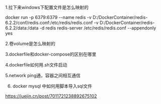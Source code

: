 1.拉下来windows下配置文件是怎么映射的

docker run -p 6379:6379
         --name redis 
         -v D:/DockerContainer/redis-6.2.2/conf/redis.conf:/etc/redis/redis.conf 
         -v D:/DockerContainer/redis-6.2.2/data:/data
         -d redis
         redis-server /etc/redis/redis.conf --appendonly yes
<!-- 
-p 6379:6379:把容器内的6379端口映射到宿主机6379端口
-v D:/DockerContainer/redis-6.2.2/conf/redis.conf:/etc/redis/redis.conf：把宿主机配置好的redis.conf放到容器内的这个位置中
-v D:/DockerContainer/redis-6.2.2/data:/data：把redis持久化的数据在宿主机内显示，做数据备份
redis-server /etc/redis/redis.conf：这个是关键配置，让redis不是无配置启动，而是按照这个redis.conf的配置启动
–appendonly yes：redis启动后数据持久化
-->
2.卷volume是怎么映射的
<!-- 
    这个docker下的data路径要查，配置config路径也要查
    linux下：
        自定路径：原路径
        - "/docker/apollo/logs/100003172:/opt/logs/100003172"
    window下：
        \\wsl$\docker-desktop-data\version-pack-data\community\docker\volumes\[VOLUME_ID]
        #这个试试
        \\wsl$\docker-desktop-data\data\docker\volumes
    
 -->

3.dockerfile和docker-compose的区别在哪里

<!-- 
    1.build可以直接启动dockerfile
    # build:
      # context: ./data/mysql
      # 在dockerfile可以配置替换的配置，进行添加
      # dockerfile: dockerfile

    2.dockerfile可以直接部署开发单个jar包
 -->
4.dockerfile如何用.sh文件启动
<!-- 
    #!/bin/bash

# docker-compose文件目录
DOCKER_COMPOSE_FILE=docker-compose.yml
# DOCKER_COMPOSE_FILE=mysql-redis-docker-compose.yml
# DOCKER_COMPOSE_FILE=rocketmq-docker-compose.yml

# 生成镜像
docker-compose build --no-cache
# 启动docker-compose
docker-compose up -d

# 终端运行
# docker-compose -f docker-compose.yml up -d
 -->

5.network ping通，容器之间相互通信

<!-- 

#配置 networkds
networks:
  network:
    # name:
    driver: bridge    
参考链接：
    https://docs.docker.com/config/containers/multi-service_container/
    https://www.cnblogs.com/luo-c/p/15976956.html

 -->

6. docker mysql 中如何用脚本导入sql文件




https://juejin.cn/post/7011721238892675102

